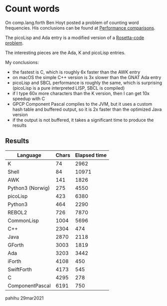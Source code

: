 Count words
===========

On comp.lang.forth Ben Hoyt posted a problem of counting word frequencies.
His conclusions can be found at [Performance comparisons](https://benhoyt.com/writings/count-words).

The picoLisp and Ada entry is a modified version of a [Rosetta-code problem](http://rosettacode.org/wiki/Word_frequency).

The interesting pieces are the Ada, K and picoLisp entries.

My conclusions:

* the fastest is C, which is roughly 6x faster than the AWK entry
* on macOS the simple C++ version is 3x slower than the GNAT Ada entry
* picoLisp and SBCL performance is roughly the same, which is surprising
  (picoLisp is a pure interpreted LISP, SBCL is compiled)
* if I type 60x more characters than the K version, then I can get 10x 
  speedup with C
* GPCP Component Pascal compiles to the JVM, but it uses a custom hash table
  and buffered output, so it is 2x faster than the optimized Java version
* if the output is not buffered, it takes a significant time to produce the
  results

## Results

| Language   | Chars | Elapsed time |
| ---------- | ----- | ------------ |
| K          |    74 |        2962  |
| Shell      |    84 |       10971  |
| AWK        |   141 |        1826  |
| Python3 (Norwig) |   275 |        4550  |
| picoLisp   |   423 |        6380  |
| Python3    |   464 |        2290  |
| REBOL2     |   726 |        7870  |
| CommonLisp |  1004 |        5696  |
| C++        |  2304 |         474  |
| Java       |  2870 |        2118  |
| GForth     |  3003 |        1819  |
| Ada        |  3203 |        3442  |
| iForth     |  4108 |         450  |
| SwiftForth |  4173 |         545  |
| C          |  4295 |         278  |
| ComponentPascal |  6191 |    750  |


pahihu 29mar2021
